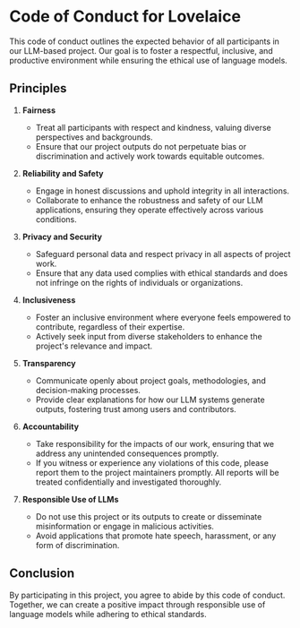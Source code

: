 # Code of Conduct for Lovelaice

This code of conduct outlines the expected behavior of all participants in our LLM-based project. Our goal is to foster a respectful, inclusive, and productive environment while ensuring the ethical use of language models.

## Principles

1. **Fairness**
   - Treat all participants with respect and kindness, valuing diverse perspectives and backgrounds.
   - Ensure that our project outputs do not perpetuate bias or discrimination and actively work towards equitable outcomes.

2. **Reliability and Safety**
   - Engage in honest discussions and uphold integrity in all interactions.
   - Collaborate to enhance the robustness and safety of our LLM applications, ensuring they operate effectively across various conditions.

3. **Privacy and Security**
   - Safeguard personal data and respect privacy in all aspects of project work.
   - Ensure that any data used complies with ethical standards and does not infringe on the rights of individuals or organizations.

4. **Inclusiveness**
   - Foster an inclusive environment where everyone feels empowered to contribute, regardless of their expertise.
   - Actively seek input from diverse stakeholders to enhance the project's relevance and impact.

5. **Transparency**
   - Communicate openly about project goals, methodologies, and decision-making processes.
   - Provide clear explanations for how our LLM systems generate outputs, fostering trust among users and contributors.

6. **Accountability**
   - Take responsibility for the impacts of our work, ensuring that we address any unintended consequences promptly.
   - If you witness or experience any violations of this code, please report them to the project maintainers promptly. All reports will be treated confidentially and investigated thoroughly.

7. **Responsible Use of LLMs**
   - Do not use this project or its outputs to create or disseminate misinformation or engage in malicious activities.
   - Avoid applications that promote hate speech, harassment, or any form of discrimination.

## Conclusion

By participating in this project, you agree to abide by this code of conduct. Together, we can create a positive impact through responsible use of language models while adhering to ethical standards.
